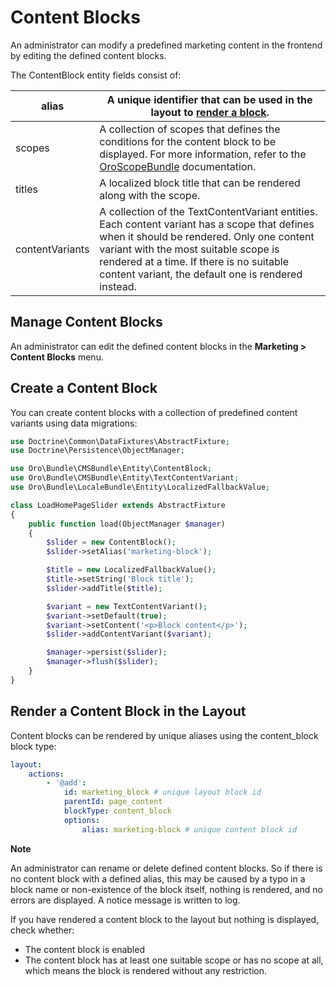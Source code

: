 <a id="bundle-docs-commerce-cms-bundle-content-blocks"></a>

# Content Blocks

An administrator can modify a predefined marketing content in the frontend by editing the defined content blocks.

The ContentBlock entity fields consist of:

| alias           | A unique identifier that can be used in the layout to [render a block](#bundle-docs-commerce-cms-bundle-render-content-blocks).                                                                                                                                                       |
|-----------------|---------------------------------------------------------------------------------------------------------------------------------------------------------------------------------------------------------------------------------------------------------------------------------------|
| scopes          | A collection of scopes that defines the conditions for the content block to be displayed. For more information, refer to the <a href="https://github.com/oroinc/platform/tree/5.1/src/Oro/Bundle/ScopeBundle" target="_blank">OroScopeBundle</a> documentation.                       |
| titles          | A localized block title that can be rendered along with the scope.                                                                                                                                                                                                                    |
| contentVariants | A collection of the TextContentVariant entities. Each content variant has a scope that defines when it should be rendered. Only one content variant with the most suitable scope is rendered at a time. If there is no suitable content variant, the default one is rendered instead. |

## Manage Content Blocks

An administrator can edit the defined content blocks in the **Marketing > Content Blocks** menu.

## Create a Content Block

You can create content blocks with a collection of predefined content variants using data migrations:

```php
use Doctrine\Common\DataFixtures\AbstractFixture;
use Doctrine\Persistence\ObjectManager;

use Oro\Bundle\CMSBundle\Entity\ContentBlock;
use Oro\Bundle\CMSBundle\Entity\TextContentVariant;
use Oro\Bundle\LocaleBundle\Entity\LocalizedFallbackValue;

class LoadHomePageSlider extends AbstractFixture
{
    public function load(ObjectManager $manager)
    {
        $slider = new ContentBlock();
        $slider->setAlias('marketing-block');

        $title = new LocalizedFallbackValue();
        $title->setString('Block title');
        $slider->addTitle($title);

        $variant = new TextContentVariant();
        $variant->setDefault(true);
        $variant->setContent('<p>Block content</p>');
        $slider->addContentVariant($variant);

        $manager->persist($slider);
        $manager->flush($slider);
    }
}
```

<a id="bundle-docs-commerce-cms-bundle-render-content-blocks"></a>

## Render a Content Block in the Layout

Content blocks can be rendered by unique aliases using the content_block block type:

```yaml
layout:
    actions:
        - '@add':
            id: marketing_block # unique layout block id
            parentId: page_content
            blockType: content_block
            options:
                alias: marketing-block # unique content block id
```

**Note**

An administrator can rename or delete defined content blocks. So if there is no content block with a defined alias, this may be caused by a typo in a block name or non-existence of the block itself, nothing is rendered, and no errors are displayed. A notice message is written to log.

If you have rendered a content block to the layout but nothing is displayed, check whether:

- The content block is enabled
- The content block has at least one suitable scope or has no scope at all, which means the block is rendered without any restriction.

<!-- Frontend -->
